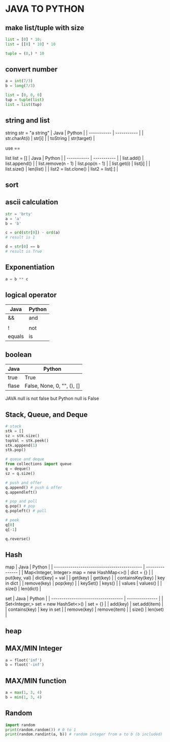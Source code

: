 # JAVA TO PYTHON
## make list/tuple with size

```python
list = [0] * 10;
list = [[0] * 10] * 10

tuple = (0,) * 10
```
## convert number
```python
a = int(7/3)
b = long(7/3)

list = [0, 0, 0]
tup = tuple(list)
list = list(tup)
```
## string and list
string
str = "a string"
| Java      | Python |
| ----------- | ----------- |
| str.charAt(i)      | str[i]       |
| toString   | str(target)        |

use ==

list
list = []
| Java      | Python |
| ----------- | ----------- |
| list.add()    | list.append() |
| list.remove(n - 1)    | list.pop(n - 1) |
| list.get(i)   | list[i] |
| list.size()   | len(list) |
| list2 = list.clone()   | list2 = list[:] |

## sort

## ascii calculation
```python
str = 'brty'
a = 'a'
b = 'b'

c = ord(str[0]) - ord(a)
# result is 1

d = str[0] == b
# result is True
```
## Exponentiation
```python
a = b ** c
```

## logical operator
| Java      | Python |
| ----------- | ----------- |
| &&      | and       |
| ||   | or        |
| !   | not        |
| equals   | is        |

## boolean
| Java      | Python |
| ----------- | ----------- |
| true      | True       |
| flase   | False, None, 0, "", (), []  |

JAVA null is not false but Python null is False

## Stack, Queue, and Deque
```python
# stack
stk = []
sz = stk.size()
topVal = stk.peek()
stk.apppend(1)
stk.pop()

# queue and deque
from collections import queue
q = deque()
sz = q.size()

# push and offer
q.append() # push & offer
q.appendleft()

# pop and poll
q.pop() # pop
q.popleft() # poll

# peek
q[0]
q[-1]

q.reverse()
```

## Hash
map
| Java                                        | Python          |
| ------------------------------------------- | --------------- |
| Map<Integer, Integer> map = new HashMap<>() | dict = {}       |
| put(key, val)                               | dict[key] = val |
| get(key)                                    | get(key)        |
| containsKey(key)                            | key in dict     |
| remove(key)                                 | pop(key)        |
| keySet()                                    | keys()          |
| values                                      | values()        |
| size()                                      | len(dict)       |

set
| Java                                | Python          |
| ----------------------------------- | --------------- |
| Set<Integer,> set = new HashSet<>() | set = {}       |
| add(key)                            | set.add(item) |
| contains(key)                       | key in set     |
| remove(key)                         | remove(item)     |
| size()                              | len(set)       |

## heap

## MAX/MIN Integer
```python
a = floot('inf')
b = floot('-inf')
```

## MAX/MIN function
```python
a = max(1, 3, 4)
b = min(1, 3, 4)
```
## Random
```python
import random
print(random.random()) # 0 to 1
print(random.randint(a, b)) # random integer from a to b (b included)

```

